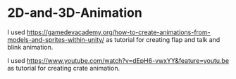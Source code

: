 # 2D-and-3D-Animation

I used https://gamedevacademy.org/how-to-create-animations-from-models-and-sprites-within-unity/ as tutorial for creating flap and talk and blink animation.

I used https://www.youtube.com/watch?v=dEpH6-vwxYY&feature=youtu.be as tutorial for creating crate animation.
